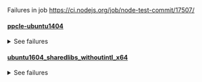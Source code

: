 Failures in job https://ci.nodejs.org/job/node-test-commit/17507/ 

#### [ppcle-ubuntu1404](https://ci.nodejs.org/job/node-test-commit-plinux/nodes=ppcle-ubuntu1404/16673/console)

<details>
<summary>See failures</summary>

```
not ok 749 parallel/test-http-readable-data-event
  ---
  duration_ms: 0.420
  severity: fail
  stack: |-
    assert.js:80
      throw new AssertionError(obj);
      ^
    
    AssertionError [ERR_ASSERTION]: 'Hello World!Hello again later!' strictEqual 'Hello World!'
        at IncomingMessage.res.on.common.mustCall (/home/iojs/build/workspace/node-test-commit-plinux/nodes/ppcle-ubuntu1404/test/parallel/test-http-readable-data-event.js:43:14)
        at IncomingMessage.<anonymous> (/home/iojs/build/workspace/node-test-commit-plinux/nodes/ppcle-ubuntu1404/test/common/index.js:467:15)
        at IncomingMessage.emit (events.js:182:13)
        at IncomingMessage.Readable.read (_stream_readable.js:489:10)
        at IncomingMessage.res.on.common.mustCall (/home/iojs/build/workspace/node-test-commit-plinux/nodes/ppcle-ubuntu1404/test/parallel/test-http-readable-data-event.js:36:20)
        at IncomingMessage.<anonymous> (/home/iojs/build/workspace/node-test-commit-plinux/nodes/ppcle-ubuntu1404/test/common/index.js:467:15)
        at IncomingMessage.emit (events.js:182:13)
        at emitReadable_ (_stream_readable.js:537:12)
        at process._tickCallback (internal/process/next_tick.js:174:19)
  ...

```
</details>

#### [ubuntu1604_sharedlibs_withoutintl_x64](https://ci.nodejs.org/job/node-test-commit-linux-containered/nodes=ubuntu1604_sharedlibs_withoutintl_x64/3489/console)

<details>
<summary>See failures</summary>

```
not ok 747 parallel/test-http-readable-data-event
  ---
  duration_ms: 0.597
  severity: fail
  stack: |-
    assert.js:80
      throw new AssertionError(obj);
      ^
    
    AssertionError [ERR_ASSERTION]: 'Hello World!Hello again later!' strictEqual 'Hello World!'
        at IncomingMessage.res.on.common.mustCall (/home/iojs/build/workspace/node-test-commit-linux-containered/nodes/ubuntu1604_sharedlibs_withoutintl_x64/test/parallel/test-http-readable-data-event.js:43:14)
        at IncomingMessage.<anonymous> (/home/iojs/build/workspace/node-test-commit-linux-containered/nodes/ubuntu1604_sharedlibs_withoutintl_x64/test/common/index.js:467:15)
        at IncomingMessage.emit (events.js:182:13)
        at IncomingMessage.Readable.read (_stream_readable.js:489:10)
        at IncomingMessage.res.on.common.mustCall (/home/iojs/build/workspace/node-test-commit-linux-containered/nodes/ubuntu1604_sharedlibs_withoutintl_x64/test/parallel/test-http-readable-data-event.js:36:20)
        at IncomingMessage.<anonymous> (/home/iojs/build/workspace/node-test-commit-linux-containered/nodes/ubuntu1604_sharedlibs_withoutintl_x64/test/common/index.js:467:15)
        at IncomingMessage.emit (events.js:182:13)
        at emitReadable_ (_stream_readable.js:537:12)
        at process._tickCallback (internal/process/next_tick.js:174:19)
  ...

```
</details>

